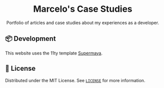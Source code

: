 <p align="center">
  <h1 align="center">Marcelo's Case Studies</h1>
</p>

<p align="center">
  Portfolio of articles and case studies about my experiences as a developer.
</p>


## 📦 Development

This website uses the 11ty template [Supermaya](https://github.com/madebymike/supermaya).

## 📃 License

Distributed under the MIT License.
See [`LICENSE`](./LICENSE) for more information.

